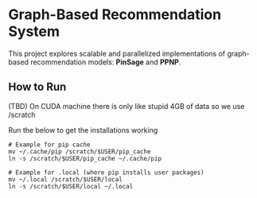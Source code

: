 # Graph-Based Recommendation System

This project explores scalable and parallelized implementations of graph-based recommendation models: **PinSage** and **PPNP**.

## How to Run
(TBD)
On CUDA machine there is only like stupid 4GB of data
so we use /scratch

Run the below to get the installations working
```
# Example for pip cache
mv ~/.cache/pip /scratch/$USER/pip_cache
ln -s /scratch/$USER/pip_cache ~/.cache/pip

# Example for .local (where pip installs user packages)
mv ~/.local /scratch/$USER/local
ln -s /scratch/$USER/local ~/.local
```

